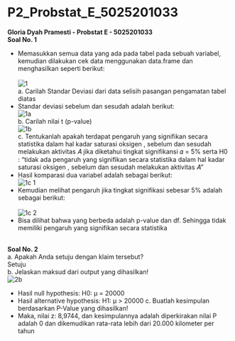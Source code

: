 # P2_Probstat_E_5025201033
**Gloria Dyah Pramesti - Probstat E - 5025201033**
<br>**Soal No. 1**<br>
* Memasukkan semua data yang ada pada tabel pada sebuah variabel, kemudian dilakukan cek data menggunakan data.frame dan menghasilkan seperti berikut:<br>
<br>![1](https://user-images.githubusercontent.com/91613088/170871950-07c5a1f7-5776-4a1f-8aa2-1080536ab944.png)<br>
a. Carilah Standar Deviasi dari data selisih pasangan pengamatan tabel diatas
* Standar deviasi sebelum dan sesudah adalah berikut:
<br>![1a](https://user-images.githubusercontent.com/91613088/170872306-bf4dbfac-0435-4c15-aa2c-87174494702d.png)<br>
b. Carilah nilai t (p-value)
<br>![1b](https://user-images.githubusercontent.com/91613088/170872337-78ba1e9c-a1ba-456e-8648-4ee017c885db.png)<br>
c. Tentukanlah apakah terdapat pengaruh yang signifikan secara statistika dalam hal kadar saturasi oksigen , sebelum dan sesudah melakukan aktivitas 𝐴 jika diketahui tingkat signifikansi 𝛼 = 5% serta H0 : “tidak ada pengaruh yang signifikan secara statistika dalam hal kadar saturasi oksigen , sebelum dan sesudah melakukan aktivitas 𝐴”
* Hasil komparasi dua variabel adalah sebagai berikut:
<br>![1c 1](https://user-images.githubusercontent.com/91613088/170872414-a42efde5-db22-412c-9a45-e8c9219f53d3.png)<br>
* Kemudian melihat pengaruh jika tingkat signifikasi sebesar 5% adalah sebagai berikut:<br>
<br>![1c 2](https://user-images.githubusercontent.com/91613088/170872576-2d091923-e64f-4371-a7f6-57d66da2d1e5.png)<br>
* Bisa dilihat bahwa yang berbeda adalah p-value dan df. Sehingga tidak memiliki pengaruh yang signifikan secara statistika

<br>**Soal No. 2**<br>
a. Apakah Anda setuju dengan klaim tersebut?
<br>Setuju<br>
b. Jelaskan maksud dari output yang dihasilkan!
<br>![2b](https://user-images.githubusercontent.com/91613088/170873343-39a10de9-e46b-4910-8a1e-f8b2bd3749b0.png)<br>
* Hasil null hypothesis: H0: μ = 20000
* Hasil alternative hypothesis: H1: μ > 20000
c. Buatlah kesimpulan berdasarkan P-Value yang dihasilkan!
* Maka, nilai z: 8,9744, dan kesimpulannya adalah diperkirakan nilai P adalah 0 dan dikemudikan rata-rata lebih dari 20.000 kilometer per tahun
